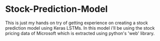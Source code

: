 # Stock-Prediction-Model
This is just my hands on try of getting experience on creating a stock prediction model using Keras LSTMs. In this model i'll be using the stock pricing data of Microsoft which is extracted using python's 'web' library.
